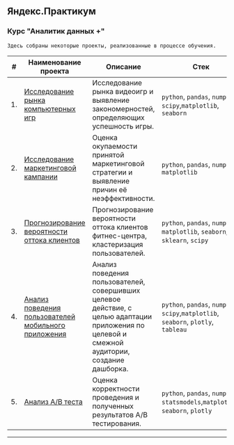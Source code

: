 ## Яндекс.Практикум
### Курс "Аналитик данных +"

`Здесь собраны некоторые проекты, реализованные в процессе обучения.`


    





    
| #    | Наименование проекта                | Описание                                                     | Стек                                                         |
| ---- | ------------------------------------------------------------ | ------------------------------------------------------------ | ------------------------------------------------------------ |
| 1.   | [Исследование рынка компьютерных игр](https://github.com/KristinaChu/Yandex_practicum_DA/tree/main/Game_analysis) |Исследование рынка видеоигр и выявление закономерностей, определяющих успешность игры.| `python`, `pandas`, `numpy`, `scipy`,`matplotlib`, `seaborn` |
| 2.   | [Исследование маркетинговой кампании](https://github.com/KristinaChu/Yandex_practicum_DA/tree/main/Marketing_campaign) |Оценка окупаемости принятой маркетинговой стратегии и выявление причин её неэффективности.|`python`, `pandas`, `numpy`, `matplotlib`|
| 3.   | [Прогнозирование вероятности оттока клиентов](https://github.com/KristinaChu/Yandex_practicum_DA/tree/main/ML_churn_prediction) |Прогнозирование вероятности оттока клиентов фитнес-центра, кластеризация пользователей.| `python`, `pandas`, `numpy`, `matplotlib`, `seaborn`, `sklearn`, `scipy` |
| 4.   | [Анализ поведения пользователей мобильного приложения](https://github.com/KristinaChu/Yandex_practicum_DA/tree/main/Mobile_app_analytics) |Анализ поведения пользователей, совершивших целевое действие, с целью адаптации приложения по целевой и смежной аудитории, создание дашборка.| `python`, `pandas`, `numpy`, `scipy`,`matplotlib`, `seaborn`, `plotly`, `tableau` |
| 5.   | [Анализ A/В теста](https://github.com/KristinaChu/Portfolio/blob/main/final_a_b_test.ipynb) |Оценка корректности проведения и полученных результатов A/В тестирования. | `python`, `pandas`, `numpy`, `statsmodels`,`matplotlib`, `seaborn`, `plotly`  |
------
